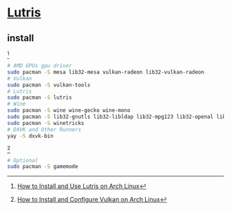# [Lutris](https://lutris.net/)

## install

[^1]

```sh
# AMD GPUs gpu driver
sudo pacman -S mesa lib32-mesa vulkan-radeon lib32-vulkan-radeon
# Vulkan
sudo pacman -S vulkan-tools
# Lutris
sudo pacman -S lutris
# Wine
sudo pacman -S wine wine-gecko wine-mono
sudo pacman -S lib32-gnutls lib32-libldap lib32-mpg123 lib32-openal lib32-v4l-utils lib32-libpulse lib32-alsa-plugins lib32-libxcomposite lib32-libxinerama lib32-ncurses lib32-libxml2 lib32-freetype2 lib32-libpng lib32-sdl2
sudo pacman -S winetricks
# DXVK and Other Runners
yay -S dxvk-bin
```

[^2]

```sh
# Optional
sudo pacman -S gamemode
```

[^1]: [How to Install and Use Lutris on Arch Linux](https://www.siberoloji.com/how-to-install-and-use-lutris-on-arch-linux/)
[^2]: [How to Install and Configure Vulkan on Arch Linux](https://www.siberoloji.com/arch-linux-howtos-install-and-configure-vulkan/)

